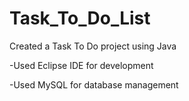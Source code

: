 # Task_To_Do_List

Created a Task To Do project using Java

-Used Eclipse IDE for development

-Used MySQL for database management
